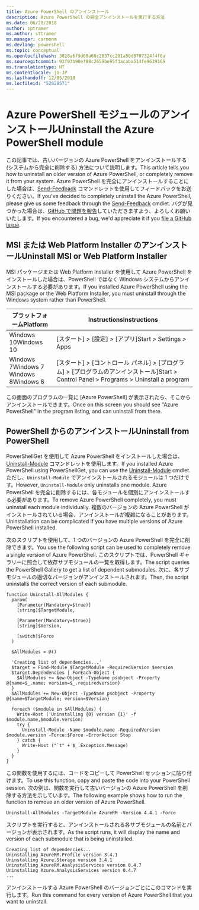 ```yaml
---
title: Azure PowerShell のアンインストール
description: Azure PowerShell の完全アンインストールを実行する方法
ms.date: 06/20/2018
author: sptramer
ms.author: sttramer
ms.manager: carmonm
ms.devlang: powershell
ms.topic: conceptual
ms.openlocfilehash: 3828a6f9d60a68c2837cc201a50d8707324f4f0a
ms.sourcegitcommit: 93f93b90ef88c2659be95f3acaba514fe9639169
ms.translationtype: HT
ms.contentlocale: ja-JP
ms.lasthandoff: 12/05/2018
ms.locfileid: "52828571"
---
```

# <a name="uninstall-the-azure-powershell-module"></a><span data-ttu-id="ba1b1-103">Azure PowerShell モジュールのアンインストール</span><span class="sxs-lookup"><span data-stu-id="ba1b1-103">Uninstall the Azure PowerShell module</span></span>

<span data-ttu-id="ba1b1-104">この記事では、古いバージョンの Azure PowerShell をアンインストールする (システムから完全に削除する) 方法について説明します。</span><span class="sxs-lookup"><span data-stu-id="ba1b1-104">This article tells you how to uninstall an older version of Azure PowerShell, or completely remove it from your system.</span></span> <span data-ttu-id="ba1b1-105">Azure PowerShell を完全にアンインストールすることにした場合は、[Send-Feedback](/powershell/module/azurerm.profile/send-feedback) コマンドレットを使用してフィードバックをお送りください。</span><span class="sxs-lookup"><span data-stu-id="ba1b1-105">If you've decided to completely uninstall the Azure PowerShell, please give us some feedback through the [Send-Feedback](/powershell/module/azurerm.profile/send-feedback) cmdlet.</span></span>
<span data-ttu-id="ba1b1-106">バグが見つかった場合は、[GitHub で問題を報告](https://github.com/azure/azure-powershell/issues)していただきますよう、よろしくお願いいたします。</span><span class="sxs-lookup"><span data-stu-id="ba1b1-106">If you encountered a bug, we'd appreciate it if you [file a GitHub issue](https://github.com/azure/azure-powershell/issues).</span></span>

## <a name="uninstall-msi-or-web-platform-installer"></a><span data-ttu-id="ba1b1-107">MSI または Web Platform Installer のアンインストール</span><span class="sxs-lookup"><span data-stu-id="ba1b1-107">Uninstall MSI or Web Platform Installer</span></span>

<span data-ttu-id="ba1b1-108">MSI パッケージまたは Web Platform Installer を使用して Azure PowerShell をインストールした場合は、PowerShell ではなく Windows システムからアンインストールする必要があります。</span><span class="sxs-lookup"><span data-stu-id="ba1b1-108">If you installed Azure PowerShell using the MSI package or the Web Platform Installer, you must uninstall through the Windows system rather than PowerShell.</span></span>

| <span data-ttu-id="ba1b1-109">プラットフォーム</span><span class="sxs-lookup"><span data-stu-id="ba1b1-109">Platform</span></span> | <span data-ttu-id="ba1b1-110">Instructions</span><span class="sxs-lookup"><span data-stu-id="ba1b1-110">Instructions</span></span> |
|----------|--------------|
| <span data-ttu-id="ba1b1-111">Windows 10</span><span class="sxs-lookup"><span data-stu-id="ba1b1-111">Windows 10</span></span> | <span data-ttu-id="ba1b1-112">[スタート] > [設定] > [アプリ]</span><span class="sxs-lookup"><span data-stu-id="ba1b1-112">Start > Settings > Apps</span></span> |
| <span data-ttu-id="ba1b1-113">Windows 7</span><span class="sxs-lookup"><span data-stu-id="ba1b1-113">Windows 7</span></span> </br><span data-ttu-id="ba1b1-114">Windows 8</span><span class="sxs-lookup"><span data-stu-id="ba1b1-114">Windows 8</span></span> | <span data-ttu-id="ba1b1-115">[スタート] > [コントロール パネル] > [プログラム] > [プログラムのアンインストール]</span><span class="sxs-lookup"><span data-stu-id="ba1b1-115">Start > Control Panel > Programs > Uninstall a program</span></span> |

<span data-ttu-id="ba1b1-116">この画面のプログラムの一覧に [Azure PowerShell] が表示されたら、そこからアンインストールできます。</span><span class="sxs-lookup"><span data-stu-id="ba1b1-116">Once on this screen you should see "Azure PowerShell" in the program listing, and can uninstall from there.</span></span>

## <a name="uninstall-from-powershell"></a><span data-ttu-id="ba1b1-117">PowerShell からのアンインストール</span><span class="sxs-lookup"><span data-stu-id="ba1b1-117">Uninstall from PowerShell</span></span>

<span data-ttu-id="ba1b1-118">PowerShellGet を使用して Azure PowerShell をインストールした場合は、[Uninstall-Module](/powershell/module/powershellget/uninstall-module) コマンドレットを使用します。</span><span class="sxs-lookup"><span data-stu-id="ba1b1-118">If you installed Azure PowerShell using PowerShellGet, you can use the [Uninstall-Module](/powershell/module/powershellget/uninstall-module) cmdlet.</span></span> <span data-ttu-id="ba1b1-119">ただし、`Uninstall-Module` でアンインストールされるモジュールは 1 つだけです。</span><span class="sxs-lookup"><span data-stu-id="ba1b1-119">However, `Uninstall-Module` only uninstalls one module.</span></span> <span data-ttu-id="ba1b1-120">Azure PowerShell を完全に削除するには、各モジュールを個別にアンインストールする必要があります。</span><span class="sxs-lookup"><span data-stu-id="ba1b1-120">To remove Azure PowerShell completely, you must uninstall each module individually.</span></span> <span data-ttu-id="ba1b1-121">複数のバージョンの Azure PowerShell がインストールされている場合、アンインストールが複雑になることがあります。</span><span class="sxs-lookup"><span data-stu-id="ba1b1-121">Uninstallation can be complicated if you have multiple versions of Azure PowerShell installed.</span></span>

<span data-ttu-id="ba1b1-122">次のスクリプトを使用して、1 つのバージョンの Azure PowerShell を完全に削除できます。</span><span class="sxs-lookup"><span data-stu-id="ba1b1-122">You use the following script can be used to completely remove a single version of Azure PowerShell.</span></span> <span data-ttu-id="ba1b1-123">このスクリプトでは、PowerShell ギャラリーに照会して依存サブモジュールの一覧を取得します。</span><span class="sxs-lookup"><span data-stu-id="ba1b1-123">The script queries the PowerShell Gallery to get a list of dependent submodules.</span></span> <span data-ttu-id="ba1b1-124">次に、各サブモジュールの適切なバージョンがアンインストールされます。</span><span class="sxs-lookup"><span data-stu-id="ba1b1-124">Then, the script uninstalls the correct version of each submodule.</span></span>

```powershell-interactive
function Uninstall-AllModules {
  param(
    [Parameter(Mandatory=$true)]
    [string]$TargetModule,

    [Parameter(Mandatory=$true)]
    [string]$Version,

    [switch]$Force
  )

  $AllModules = @()

  'Creating list of dependencies...'
  $target = Find-Module $TargetModule -RequiredVersion $version
  $target.Dependencies | ForEach-Object {
    $AllModules += New-Object -TypeName psobject -Property @{name=$_.name; version=$_.requiredversion}
  }
  $AllModules += New-Object -TypeName psobject -Property @{name=$TargetModule; version=$Version}

  foreach ($module in $AllModules) {
    Write-Host ('Uninstalling {0} version {1}' -f $module.name,$module.version)
    try {
      Uninstall-Module -Name $module.name -RequiredVersion $module.version -Force:$Force -ErrorAction Stop
    } catch {
      Write-Host ("`t" + $_.Exception.Message)
    }
  }
}
```

<span data-ttu-id="ba1b1-125">この関数を使用するには、コードをコピーして PowerShell セッションに貼り付けます。</span><span class="sxs-lookup"><span data-stu-id="ba1b1-125">To use this function, copy and paste the code into your PowerShell session.</span></span> <span data-ttu-id="ba1b1-126">次の例は、関数を実行して古いバージョンの Azure PowerShell を削除する方法を示しています。</span><span class="sxs-lookup"><span data-stu-id="ba1b1-126">The following example shows how to run the function to remove an older version of Azure PowerShell.</span></span>

```powershell-interactive
Uninstall-AllModules -TargetModule AzureRM -Version 4.4.1 -Force
```

<span data-ttu-id="ba1b1-127">スクリプトを実行すると、アンインストールされる各サブモジュールの名前とバージョンが表示されます。</span><span class="sxs-lookup"><span data-stu-id="ba1b1-127">As the script runs, it will display the name and version of each submodule that is being uninstalled.</span></span>

```output
Creating list of dependencies...
Uninstalling AzureRM.Profile version 3.4.1
Uninstalling Azure.Storage version 3.4.1
Uninstalling AzureRM.AnalysisServices version 0.4.7
Uninstalling Azure.AnalysisServices version 0.4.7
...
```

<span data-ttu-id="ba1b1-128">アンインストールする Azure PowerShell のバージョンごとにこのコマンドを実行します。</span><span class="sxs-lookup"><span data-stu-id="ba1b1-128">Run this command for every version of Azure PowerShell that you want to uninstall.</span></span>
